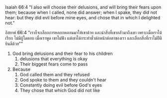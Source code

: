 Isaiah 66:4 "I also will choose their delusions, and will bring their fears upon them; because when I called, none did answer; when I spake, they did not hear: but they did evil before mine eyes, and chose that in which I delighted not."

อิสยาห์ 66:4 "เราก็จะเลือกการหลอกหลอนมาให้เขาด้วย และนำสิ่งที่เขากลัวมาถึงเขา เพราะเมื่อเราได้เรียก ไม่มีผู้ใดตอบ เมื่อเราพูด เขาไม่ฟัง แต่เขาได้กระทำชั่วต่อหน้าต่อตาของเรา และเลือกสิ่งที่เราไม่ปีติยินดีด้วย""

1. God bring delusions and their fear to his children
    1. delusions that everything is okay
    2. Their biggest fears come to pass
2. Because
    1. God called them and they refused
    2. God spoke to them and they couldn't hear
    3. Constantly doing evil before God's eyes
    4. They chose that which God did not like